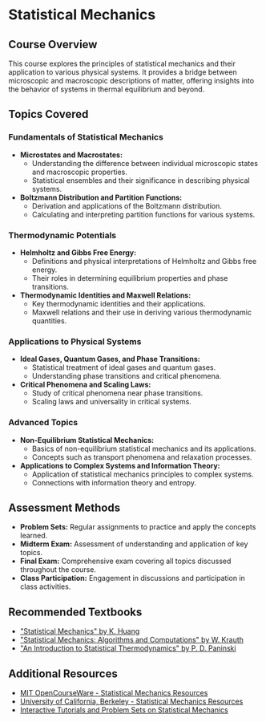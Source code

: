 # Statistical Mechanics

## Course Overview
This course explores the principles of statistical mechanics and their application to various physical systems. It provides a bridge between microscopic and macroscopic descriptions of matter, offering insights into the behavior of systems in thermal equilibrium and beyond.

## Topics Covered

### Fundamentals of Statistical Mechanics
- **Microstates and Macrostates:**
  - Understanding the difference between individual microscopic states and macroscopic properties.
  - Statistical ensembles and their significance in describing physical systems.
- **Boltzmann Distribution and Partition Functions:**
  - Derivation and applications of the Boltzmann distribution.
  - Calculating and interpreting partition functions for various systems.

### Thermodynamic Potentials
- **Helmholtz and Gibbs Free Energy:**
  - Definitions and physical interpretations of Helmholtz and Gibbs free energy.
  - Their roles in determining equilibrium properties and phase transitions.
- **Thermodynamic Identities and Maxwell Relations:**
  - Key thermodynamic identities and their applications.
  - Maxwell relations and their use in deriving various thermodynamic quantities.

### Applications to Physical Systems
- **Ideal Gases, Quantum Gases, and Phase Transitions:**
  - Statistical treatment of ideal gases and quantum gases.
  - Understanding phase transitions and critical phenomena.
- **Critical Phenomena and Scaling Laws:**
  - Study of critical phenomena near phase transitions.
  - Scaling laws and universality in critical systems.

### Advanced Topics
- **Non-Equilibrium Statistical Mechanics:**
  - Basics of non-equilibrium statistical mechanics and its applications.
  - Concepts such as transport phenomena and relaxation processes.
- **Applications to Complex Systems and Information Theory:**
  - Application of statistical mechanics principles to complex systems.
  - Connections with information theory and entropy.

## Assessment Methods
- **Problem Sets:** Regular assignments to practice and apply the concepts learned.
- **Midterm Exam:** Assessment of understanding and application of key topics.
- **Final Exam:** Comprehensive exam covering all topics discussed throughout the course.
- **Class Participation:** Engagement in discussions and participation in class activities.

## Recommended Textbooks
- ["Statistical Mechanics" by K. Huang](https://www.amazon.com/Statistical-Mechanics-K-Huang/dp/0471160837)
- ["Statistical Mechanics: Algorithms and Computations" by W. Krauth](https://www.springer.com/gp/book/9780198516826)
- ["An Introduction to Statistical Thermodynamics" by P. D. Paninski](https://www.amazon.com/Introduction-Statistical-Thermodynamics-Philip-Paninski/dp/0471155513)

## Additional Resources
- [MIT OpenCourseWare - Statistical Mechanics Resources](https://ocw.mit.edu/courses/physics/)
- [University of California, Berkeley - Statistical Mechanics Resources](https://www.physics.berkeley.edu/)
- [Interactive Tutorials and Problem Sets on Statistical Mechanics](https://www.coursera.org/learn/statistical-mechanics)

